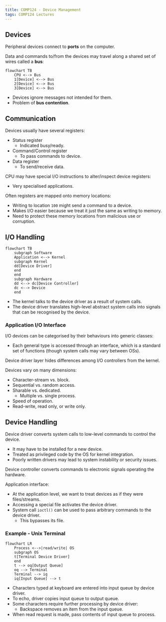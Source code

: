 ```yaml
---
title: COMP124 - Device Management
tags: COMP124 Lectures
---
```

## Devices
Peripheral devices connect to **ports** on the computer.

Data and commands to/from the devices may travel along a shared set of wires called a **bus**:

```mermaid
flowchart TB
    CPU <--> Bus
    1[Device] <--> Bus
    2[Device] <--> Bus
    3[Device] <--> Bus
```

* Devices ignore messages not intended for them.
* Problem of **bus contention**.

## Communication
Devices usually have several registers:

* Status register
	* Indicated busy/ready.
* Command/Control register
	* To pass commands to device.
* Data register
	* To send/receive data.
	
CPU may have special I/O instructions to alter/inspect device registers:

* Very specialised applications.

Often registers are mapped onto memory locations:

* Writing to location `100` might send a command to a device.
* Makes I/O easier because we treat it just the same as writing to memory.
* Need to protect these memory locations from malicious use or corruption.

## I/O Handling

```mermaid
flowchart TB
    subgraph Software
    Application <--> Kernel
    subgraph Kernel
    dd[Device Driver]
    end
    end
    subgraph Hardware
    dd <--> dc[Device Controller]
    dc <--> Device
    end
```

* The kernel talks to the device driver as a result of system calls.
* The device driver translates high-level abstract system calls into signals that can be recognised by the device.

### Application I/O Interface
I/O devices can be categorised by their behaviours into generic classes:

* Each general type is accessed through an interface, which is a standard set of functions (though system calls may vary between OSs).

Device driver layer hides differences among I/O controllers from the kernel.

Devices vary on many dimensions:

* Character-stream vs. block.
* Sequential vs. random access.
* Sharable vs. dedicated.
	* Multiple vs. single process.
* Speed of operation.
* Read-write, read only, or write only.

## Device Handling
Device driver converts system calls to low-level commands to control the device.

* It may have to be installed for a new device.
* Treated as privileged code by the OS for kernel integration.
* Poorly written drivers may lead to system instability or security issues.

Device controller converts commands to electronic signals operating the hardware.

Application interface:

* At the application level, we want to treat devices as if they were files/streams.
* Accessing a special file activates the device driver.
* System call `ioctl()` can be used to pass arbitrary commands to the device driver.
	* This bypasses its file.
	
### Example - Unix Terminal

```mermaid 
flowchart LR
	Process <-->|read/write| OS
	subgraph OS
	t[Terminal Device Driver]
	end
	t --> oq[Output Queue]
	oq --> Terminal
	Terminal --> iq
	iq[Input Queue] --> t
```

* Characters typed at keyboard are entered into input queue by device driver.
* To echo, driver copies input queue to output queue.
* Some characters require further processing by device driver:
	* Backspace removes an item from the input queue.
* When read request is made, pass contents of input queue to process.